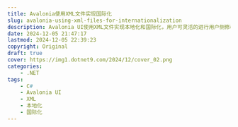 ```yaml
---
title: Avalonia使用XML文件实现国际化
slug: avalonia-using-xml-files-for-internationalization
description: Avalonia UI使用XML文件实现本地化和国际化，用户可灵活的进行用户侧修改、扩展其他支持语言
date: 2024-12-05 21:47:17
lastmod: 2024-12-05 22:39:23
copyright: Original
draft: true
cover: https://img1.dotnet9.com/2024/12/cover_02.png
categories: 
    - .NET
tags: 
    - C#
    - Avalonia UI
    - XML
    - 本地化
    - 国际化
---
```

